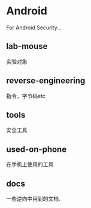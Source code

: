 # Android
For Android Security...

## lab-mouse
实验对象

## reverse-engineering
指令，字节码etc

## tools
安全工具

## used-on-phone
在手机上使用的工具

## docs
一些逆向中用到的文档.
